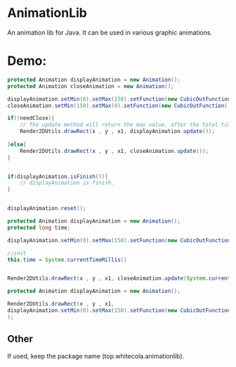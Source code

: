 # AnimationLib
An animation lib for Java. It can be used in various graphic animations.    

# Demo:
```java
protected Animation displayAnimation = new Animation();
protected Animation closeAnimation = new Animation();

displayAnimation.setMin(0).setMax(150).setFunction(new CubicOutFunction()).setTotalTime(260);
closeAnimation.setMin(150).setMax(0).setFunction(new CubicOutFunction()).setTotalTime(150);

if(!needClose){
    // The update method will return the max value, after the total time.
    Render2DUtils.drawRect(x , y , x1, displayAnimation.update());
    
}else{
    Render2DUtils.drawRect(x , y , x1, closeAnimation.update());
}


if(displayAnimation.isFinish()){
    // displayAnimation is finish.
}


displayAnimation.reset();

```

```java
protected Animation displayAnimation = new Animation();
protected long time;

displayAnimation.setMin(0).setMax(150).setFunction(new CubicOutFunction()).setTotalTime(260);

//init
this.time = System.currentTimeMillis()


Render2DUtils.drawRect(x , y , x1, closeAnimation.update(System.currentTimeMillis() - this.time));


```

```java
protected Animation displayAnimation = new Animation();

Render2DUtils.drawRect(x , y , x1, 
displayAnimation.setMin(0).setMax(150).setFunction(new CubicOutFunction()).setTotalTime(260).setLock(true).update();
);


```

## Other
If used, keep the package name (top.whitecola.animationlib).



